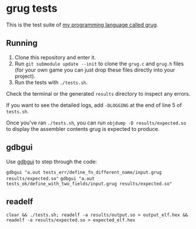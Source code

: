 # grug tests

This is the test suite of [my programming language called grug](https://github.com/MyNameIsTrez/grug/).

## Running

1. Clone this repository and enter it.
2. Run `git submodule update --init` to clone the `grug.c` and `grug.h` files (for your own game you can just drop these files directly into your project).
3. Run the tests with `./tests.sh`.

Check the terminal or the generated `results` directory to inspect any errors.

If you want to see the detailed logs, add `-DLOGGING` at the end of line 5 of `tests.sh`.

Once you've ran `./tests.sh`, you can run `objdump -D results/expected.so` to display the assembler contents grug is expected to produce.

## gdbgui

Use [gdbgui](https://www.gdbgui.com/) to step through the code:

`gdbgui "a.out tests_err/define_fn_different_name/input.grug results/expected.so"`
`gdbgui "a.out tests_ok/define_with_two_fields/input.grug results/expected.so"`

## readelf

`clear && ./tests.sh; readelf -a results/output.so > output_elf.hex && readelf -a results/expected.so > expected_elf.hex`
